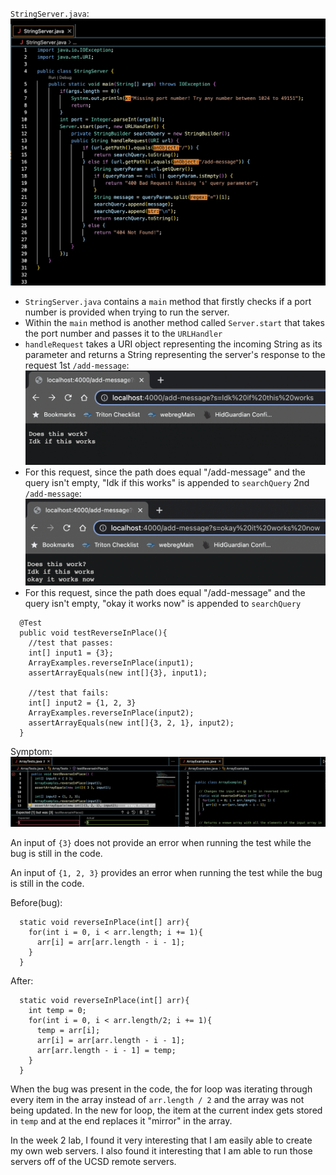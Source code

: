 `StringServer.java`:
![Image](stringserver.png)
- `StringServer.java` contains a `main` method that firstly checks if a port number is provided when trying to run the server.
- Within the `main` method is another method called `Server.start` that takes the port number and passes it to the `URLHandler`
- `handleRequest` takes a URI object representing the incoming String as its parameter and returns a String representing the server's response to the request
1st `/add-message`:
![Image](idk.png)
- For this request, since the path does equal "/add-message" and the query isn't empty, "Idk if this works" is appended to `searchQuery`
2nd `/add-message`:
![Image](okay.png)
- For this request, since the path does equal "/add-message" and the query isn't empty, "okay it works now" is appended to `searchQuery`
```
  @Test
  public void testReverseInPlace(){
    //test that passes:
    int[] input1 = {3};
    ArrayExamples.reverseInPlace(input1);
    assertArrayEquals(new int[]{3}, input1);
  
    //test that fails:
    int[] input2 = {1, 2, 3}
    ArrayExamples.reverseInPlace(input2);
    assertArrayEquals(new int[]{3, 2, 1}, input2);
  }
```

Symptom:
![Image](fail.png)

An input of `{3}` does not provide an error when running the test while the bug is still in the code.

An input of `{1, 2, 3}` provides an error when running the test while the bug is still in the code.

Before(bug):
```
  static void reverseInPlace(int[] arr){
    for(int i = 0, i < arr.length; i += 1){
      arr[i] = arr[arr.length - i - 1];
    }
  }
```
After:
```
  static void reverseInPlace(int[] arr){
    int temp = 0;
    for(int i = 0, i < arr.length/2; i += 1){
      temp = arr[i];
      arr[i] = arr[arr.length - i - 1];
      arr[arr.length - i - 1] = temp;
    }
  }
```
When the bug was present in the code, the for loop was iterating through every item in the array instead of `arr.length / 2` and the array was not being updated. In the new for loop, the item at the current index gets stored in `temp` and at the end replaces it "mirror" in the array.

In the week 2 lab, I found it very interesting that I am easily able to create my own web servers. I also found it interesting that I am able to run those servers off of the UCSD remote servers.
